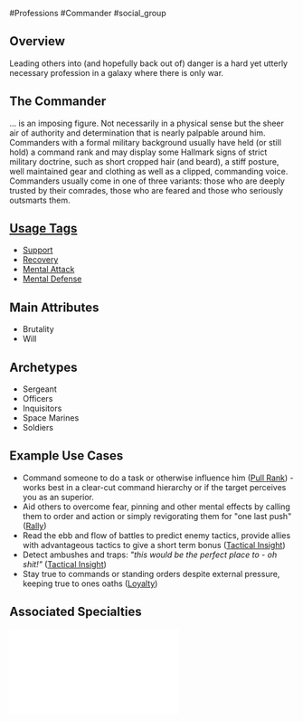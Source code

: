 #Professions #Commander #social_group 
## Overview
Leading others into (and hopefully back out of) danger is a hard yet utterly necessary profession in a galaxy where there is only war. 

## The Commander
... is an imposing figure. Not necessarily in a physical sense but the sheer air of authority and determination that is nearly palpable around him. Commanders with a formal military background usually have held (or still hold) a command rank and may display some Hallmark signs of strict military doctrine, such as short cropped hair (and beard), a stiff posture, well maintained gear and clothing as well as a clipped, commanding voice. Commanders usually come in one of three variants: those who are deeply trusted by their comrades, those who are feared and those who seriously outsmarts them.

## [Usage Tags](/SkillSystem/Usage%20Tag.md)
- [Support](/CoreSystem/Tags/Support.md)
- [Recovery](/CoreSystem/Tags/Recovery.md)
- [Mental Attack](/SkillSystem/Tags/Mental%20Attack.md)
- [Mental Defense](/CoreSystem/Tags/Mental%20Defense.md)

## Main Attributes
- Brutality
- Will

## Archetypes 
- Sergeant
- Officers
- Inquisitors
- Space Marines
- Soldiers

## Example Use Cases
- Command someone to do a task or otherwise influence him ([Pull Rank](/SkillSystem/Specialties/Pull%20Rank.md)) - works best in a clear-cut command hierarchy or if the target perceives you as an superior.
- Aid others to overcome fear, pinning and other mental effects by calling them to order and action or simply revigorating them for "one last push" ([Rally](/SkillSystem/Specialties/Rally.md))
- Read the ebb and flow of battles to predict enemy tactics, provide allies with advantageous tactics to give a short term  bonus ([Tactical Insight](/SkillSystem/Specialties/Tactical%20Insight.md))
- Detect ambushes and traps: _"this would be the perfect place to - oh shit!"_ ([Tactical Insight](/SkillSystem/Specialties/Tactical%20Insight.md))
- Stay true to commands or standing orders despite external pressure, keeping true to ones oaths ([Loyalty](/SkillSystem/Specialties/Loyalty.md))

## Associated Specialties
![](</SkillSystem/Specialties/Commander Specialties.md>)